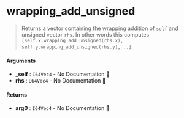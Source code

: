 # wrapping\_add\_unsigned

>  Returns a vector containing the wrapping addition of `self` and unsigned vector `rhs`.
>  In other words this computes `[self.x.wrapping_add_unsigned(rhs.x), self.y.wrapping_add_unsigned(rhs.y), ..]`.

#### Arguments

- **\_self** : `I64Vec4` \- No Documentation 🚧
- **rhs** : `U64Vec4` \- No Documentation 🚧

#### Returns

- **arg0** : `I64Vec4` \- No Documentation 🚧